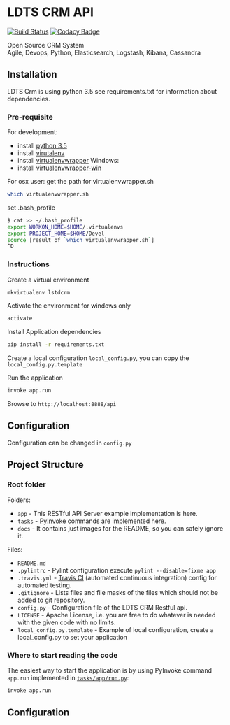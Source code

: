 # LDTS CRM API

[![Build Status](https://travis-ci.org/skalpel-tech/ldtscrm.svg?branch=master)](https://travis-ci.org/skalpel-tech/ldtscrm)
[![Codacy Badge](https://api.codacy.com/project/badge/Grade/cd69f740d0d144a79d2cccb023096261)](https://app.codacy.com/app/cedar-technologies/ldtscrm?utm_source=github.com&utm_medium=referral&utm_content=skalpel-tech/ldtscrm&utm_campaign=Badge_Grade_Settings)

Open Source CRM System  
Agile, Devops, Python, Elasticsearch, Logstash, Kibana, Cassandra

## Installation

LDTS Crm is using python 3.5 see requirements.txt for information about dependencies.

### Pre-requisite

For development:
* install [python 3.5](https://www.python.org/downloads/release/python-356/)
* install [virutalenv](https://pypi.org/project/virtualenv/)
* install [virtualenvwrapper](https://pypi.org/project/virtualenvwrapper/)
Windows:
* install [virtualenvwrapper-win](https://pypi.org/project/virtualenvwrapper-win/)

For osx user:
get the path for virtualenvwrapper.sh

```bash
which virtualenvwrapper.sh
```

set .bash_profile

```bash
$ cat >> ~/.bash_profile
export WORKON_HOME=$HOME/.virtualenvs
export PROJECT_HOME=$HOME/Devel
source [result of `which virtualenvwrapper.sh`]
^D
```

### Instructions

Create a virtual environment  

```bash
mkvirtualenv lstdcrm
```

Activate the environment for windows only

```bash
activate
```

Install Application dependencies  

```bash
pip install -r requirements.txt
```

Create a local configuration `local_config.py`, you can copy the `local_config.py.template`

Run the application

```bash
invoke app.run
```

Browse to `http://localhost:8888/api`

## Configuration

Configuration can be changed in `config.py`

## Project Structure

### Root folder

Folders:

* `app` - This RESTful API Server example implementation is here.
* `tasks` - [PyInvoke](http://www.pyinvoke.org/) commands are implemented here.
* `docs` - It contains just images for the README, so you can safely ignore it.

Files:

* `README.md`
* `.pylintrc` - Pylint configuration execute `pylint --disable=fixme app`
* `.travis.yml` - [Travis CI](https://travis-ci.org/) (automated continuous
  integration) config for automated testing.
* `.gitignore` - Lists files and file masks of the files which should not be
  added to git repository.
* `config.py` - Configuration file of the LDTS CRM Restful api.
* `LICENSE` - Apache License, i.e. you are free to do whatever is needed with the
  given code with no limits.
* `local_config.py.template` - Example of local configuration, create a local_config.py to set your application

### Where to start reading the code

The easiest way to start the application is by using PyInvoke command `app.run`
implemented in [`tasks/app/run.py`](tasks/app/run.py):

```bash
invoke app.run
```

## Configuration
